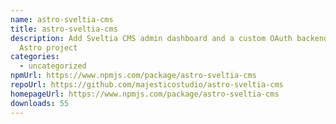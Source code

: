 ```yaml
---
name: astro-sveltia-cms
title: astro-sveltia-cms
description: Add Sveltia CMS admin dashboard and a custom OAuth backend to your
  Astro project
categories:
  - uncategorized
npmUrl: https://www.npmjs.com/package/astro-sveltia-cms
repoUrl: https://github.com/majesticostudio/astro-sveltia-cms
homepageUrl: https://www.npmjs.com/package/astro-sveltia-cms
downloads: 55
---
```

